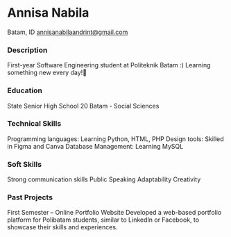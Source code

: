 # Annisa Nabila
Batam, ID
annisanabilaandrint@gmail.com

### Description
First-year Software Engineering student at Politeknik Batam :) Learning something new every day!🌸

### Education
State Senior High School 20 Batam - Social Sciences 

### Technical Skills
Programming languages: Learning Python, HTML, PHP
Design tools: Skilled in Figma and Canva
Database Management: Learning MySQL
### Soft Skills
Strong communication skills
Public Speaking
Adaptability 
Creativity

### Past Projects
First Semester – Online Portfolio Website
Developed a web-based portfolio platform for Polibatam students, similar to LinkedIn or Facebook, to showcase their skills and experiences.
